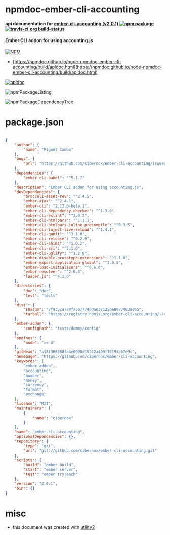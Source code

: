 # npmdoc-ember-cli-accounting

#### api documentation for  [ember-cli-accounting (v2.0.1)](https://github.com/cibernox/ember-cli-accounting)  [![npm package](https://img.shields.io/npm/v/npmdoc-ember-cli-accounting.svg?style=flat-square)](https://www.npmjs.org/package/npmdoc-ember-cli-accounting) [![travis-ci.org build-status](https://api.travis-ci.org/npmdoc/node-npmdoc-ember-cli-accounting.svg)](https://travis-ci.org/npmdoc/node-npmdoc-ember-cli-accounting)

#### Ember CLI addon for using accounting.js

[![NPM](https://nodei.co/npm/ember-cli-accounting.png?downloads=true&downloadRank=true&stars=true)](https://www.npmjs.com/package/ember-cli-accounting)

- [https://npmdoc.github.io/node-npmdoc-ember-cli-accounting/build/apidoc.html](https://npmdoc.github.io/node-npmdoc-ember-cli-accounting/build/apidoc.html)

[![apidoc](https://npmdoc.github.io/node-npmdoc-ember-cli-accounting/build/screenCapture.buildCi.browser.%252Ftmp%252Fbuild%252Fapidoc.html.png)](https://npmdoc.github.io/node-npmdoc-ember-cli-accounting/build/apidoc.html)

![npmPackageListing](https://npmdoc.github.io/node-npmdoc-ember-cli-accounting/build/screenCapture.npmPackageListing.svg)

![npmPackageDependencyTree](https://npmdoc.github.io/node-npmdoc-ember-cli-accounting/build/screenCapture.npmPackageDependencyTree.svg)



# package.json

```json

{
    "author": {
        "name": "Miguel Camba"
    },
    "bugs": {
        "url": "https://github.com/cibernox/ember-cli-accounting/issues"
    },
    "dependencies": {
        "ember-cli-babel": "^5.1.7"
    },
    "description": "Ember CLI addon for using accounting.js",
    "devDependencies": {
        "broccoli-asset-rev": "^2.4.5",
        "ember-ajax": "^2.4.1",
        "ember-cli": "2.12.0-beta.1",
        "ember-cli-dependency-checker": "^1.3.0",
        "ember-cli-eslint": "^3.0.2",
        "ember-cli-htmlbars": "^1.1.1",
        "ember-cli-htmlbars-inline-precompile": "^0.3.5",
        "ember-cli-inject-live-reload": "^1.4.1",
        "ember-cli-qunit": "^3.1.0",
        "ember-cli-release": "^0.2.9",
        "ember-cli-shims": "^1.0.2",
        "ember-cli-sri": "^2.1.0",
        "ember-cli-uglify": "^1.2.0",
        "ember-disable-prototype-extensions": "^1.1.0",
        "ember-export-application-global": "^1.0.5",
        "ember-load-initializers": "^0.6.0",
        "ember-resolver": "^2.0.3",
        "loader.js": "^4.1.0"
    },
    "directories": {
        "doc": "doc",
        "test": "tests"
    },
    "dist": {
        "shasum": "7f9c5ca780fa567774b0a037125be8987403a065",
        "tarball": "https://registry.npmjs.org/ember-cli-accounting/-/ember-cli-accounting-2.0.1.tgz"
    },
    "ember-addon": {
        "configPath": "tests/dummy/config"
    },
    "engines": {
        "node": ">= 4"
    },
    "gitHead": "a18f386088fa4e6998d15242a409f15193c67e9c",
    "homepage": "https://github.com/cibernox/ember-cli-accounting",
    "keywords": [
        "ember-addon",
        "accounting",
        "number",
        "money",
        "currency",
        "format",
        "exchange"
    ],
    "license": "MIT",
    "maintainers": [
        {
            "name": "cibernox"
        }
    ],
    "name": "ember-cli-accounting",
    "optionalDependencies": {},
    "repository": {
        "type": "git",
        "url": "git://github.com/cibernox/ember-cli-accounting.git"
    },
    "scripts": {
        "build": "ember build",
        "start": "ember server",
        "test": "ember try:each"
    },
    "version": "2.0.1",
    "bin": {}
}
```



# misc
- this document was created with [utility2](https://github.com/kaizhu256/node-utility2)
